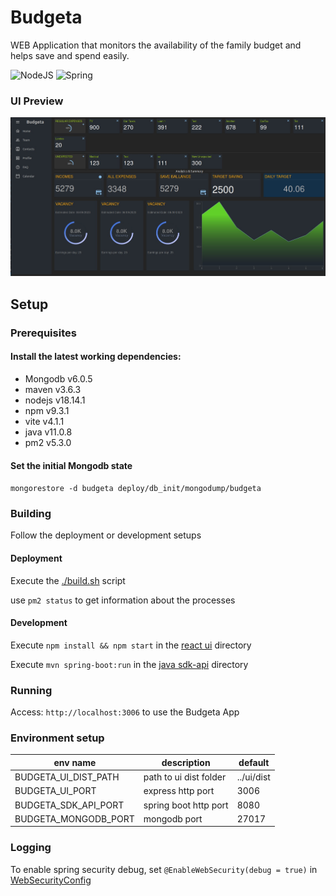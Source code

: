 # Budgeta
WEB Application that monitors the availability of the family budget and helps save and spend easily.

![NodeJS](https://github.com/stlevkov/budgeta/actions/workflows/node.js.yml/badge.svg)  ![Spring](https://github.com/stlevkov/budgeta/actions/workflows/maven.yml/badge.svg)

### UI Preview
![demo image not available](https://github.com/stlevkov/budgeta/blob/main/resources/budgeta_demo_preview_unreleased.jpg?raw=true)

## Setup

### Prerequisites
#### Install the latest working dependencies:
- Mongodb v6.0.5
- maven v3.6.3
- nodejs v18.14.1
- npm v9.3.1
- vite v4.1.1
- java v11.0.8
- pm2 v5.3.0

#### Set the initial Mongodb state

`mongorestore -d budgeta deploy/db_init/mongodump/budgeta`

### Building

Follow the deployment or development setups

#### Deployment
Execute the [./build.sh](./deploy/build.sh) script

use `pm2 status` to get information about the processes

#### Development
Execute `npm install && npm start` in the [react ui](./ui/README.md) directory

Execute  `mvn spring-boot:run` in the [java sdk-api](./sdk-api/README.md) directory

### Running
Access:
``` http://localhost:3006 ``` to use the Budgeta App

### Environment setup

| env name             | description            | default    |
|----------------------|------------------------|------------|
| BUDGETA_UI_DIST_PATH | path to ui dist folder | ../ui/dist |
| BUDGETA_UI_PORT      | express http port      | 3006       |
| BUDGETA_SDK_API_PORT | spring boot http port  | 8080       |
| BUDGETA_MONGODB_PORT | mongodb port           | 27017      |

### Logging
To enable spring security debug, set `@EnableWebSecurity(debug = true)` in [WebSecurityConfig](./sdk-api/src/main/java/com/budgeta/sdk/api/config/WebSecurityConfig.java) 